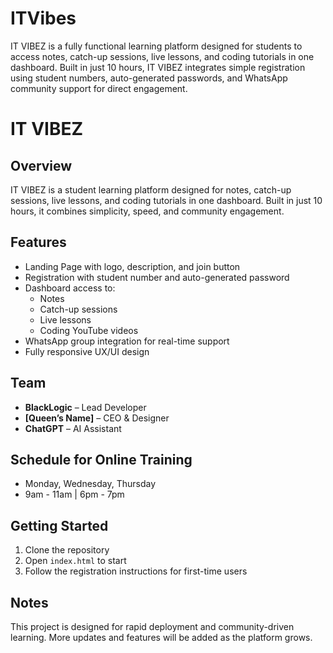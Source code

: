 # ITVibes
IT VIBEZ is a fully functional learning platform designed for students to access notes, catch-up sessions, live lessons, and coding tutorials in one dashboard. Built in just 10 hours, IT VIBEZ integrates simple registration using student numbers, auto-generated passwords, and WhatsApp community support for direct engagement. 
# IT VIBEZ

## Overview
IT VIBEZ is a student learning platform designed for notes, catch-up sessions, live lessons, and coding tutorials in one dashboard. Built in just 10 hours, it combines simplicity, speed, and community engagement.

## Features
- Landing Page with logo, description, and join button
- Registration with student number and auto-generated password
- Dashboard access to:
  - Notes
  - Catch-up sessions
  - Live lessons
  - Coding YouTube videos
- WhatsApp group integration for real-time support
- Fully responsive UX/UI design

## Team
- **BlackLogic** – Lead Developer
- **[Queen’s Name]** – CEO & Designer
- **ChatGPT** – AI Assistant

## Schedule for Online Training
- Monday, Wednesday, Thursday
- 9am - 11am | 6pm - 7pm

## Getting Started
1. Clone the repository
2. Open `index.html` to start
3. Follow the registration instructions for first-time users

## Notes
This project is designed for rapid deployment and community-driven learning. More updates and features will be added as the platform grows.
